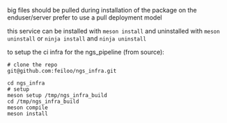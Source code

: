 big files should be pulled during installation of the package on the enduser/server
prefer to use a pull deployment model

this service can be installed with `meson install` and uninstalled with `meson uninstall`
or `ninja install`  and `ninja uninstall`


to setup the ci infra for the ngs_pipeline (from source):
```
# clone the repo
git@github.com:feiloo/ngs_infra.git

cd ngs_infra
# setup
meson setup /tmp/ngs_infra_build
cd /tmp/ngs_infra_build
meson compile
meson install
```
